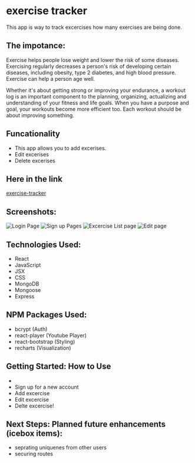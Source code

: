# exercise tracker
This app is way to track excercises how many exercises are being done. 

## The impotance: 
 Exercise helps people lose weight and lower the risk of some diseases. Exercising regularly decreases a person's risk of developing certain diseases, including obesity, type 2 diabetes, and high blood pressure. Exercise can help a person age well. 
 
 Whether it's about getting strong or improving your endurance, a workout log is an important component to the planning, organizing, actualizing and understanding of your fitness and life goals. When you have a purpose and goal, your workouts become more efficient too. Each workout should be about improving something.

## Funcationality 
- This app allows you to add excerises.
- Edit excerises
- Delete excerises

## Here in the link
[exercise-tracker](https://sei-exercise-tracker.herokuapp.com)

## Screenshots:


![Login Page](https://i.imgur.com/izAzokG.png "Login Page")
![Sign up Pages](https://i.imgur.com/XLhZFY3.png "Sign up Pages")
![Excercise List page](https://i.imgur.com/3JUE74B.png "Excercise List page")
![Edit page](https://i.imgur.com/evq3Wvn.png "Edit page")

## Technologies Used: 
  - React
  - JavaScript 
  - JSX
  - CSS
  - MongoDB
  - Mongoose
  - Express

## NPM Packages Used: 
  - bcrypt (Auth)
  - react-player (Youtube Player)
  - react-bootstrap (Styling)
  - recharts (Visualization)

## Getting Started: How to Use
  - 
  - Sign up for a new account
  - Add excercise
  - Edit excercise
  - Delte excercise!
  
## Next Steps: Planned future enhancements (icebox items):
  - seprating uniquenes from other users
  - securing routes
